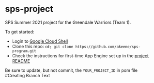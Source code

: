 # sps-project
SPS Summer 2021 project for the Greendale Warriors (Team 1).

To get started:

- Login to [Google Cloud Shell](https://ssh.cloud.google.com/cloudshell/editor)
- Clone this repo: `cd; git clone https://github.com/akeene/sps-program.git`
- Check the instructions for first-time App Engine set up in the [project README](project/README.md)

Be sure to update, but not commit, the `YOUR_PROJECT_ID` in pom file
#Creating Branch Text 
